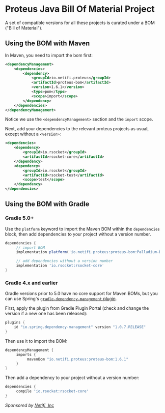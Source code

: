 # Proteus Java Bill Of Material Project

A set of compatible versions for all these projects is curated under a BOM ("Bill of Material").

## Using the BOM with Maven
In Maven, you need to import the bom first:

```xml
<dependencyManagement>
    <dependencies>
        <dependency>
            <groupId>io.netifi.proteus</groupId>
            <artifactId>proteus-bom</artifactId>
            <version>1.6.1</version>
            <type>pom</type>
            <scope>import</scope>
        </dependency>
    </dependencies>
</dependencyManagement>
```
Notice we use the `<dependencyManagement>` section and the `import` scope.

Next, add your dependencies to the relevant proteus projects as usual, except without a 
`<version>`:

```xml
<dependencies>
    <dependency>
        <groupId>io.rsocket</groupId>
        <artifactId>rsocket-core</artifactId>
    </dependency>
    <dependency>
        <groupId>io.rsocket</groupId>
        <artifactId>rsocket-test</artifactId>
        <scope>test</scope>
    </dependency>
</dependencies>
```

## Using the BOM with Gradle
### Gradle 5.0+
Use the `platform` keyword to import the Maven BOM within the `dependencies` block, then add dependencies to
your project without a version number.

```groovy
dependencies {
     // import BOM
     implementation platform('io.netifi.proteus:proteus-bom:Palladium-BUILD-SNAPSHOT')

     // add dependencies without a version number
     implementation 'io.rsocket:rsocket-core'
}
```

### Gradle 4.x and earlier
Gradle versions prior to 5.0 have no core support for Maven BOMs, but you can use Spring's [`gradle-dependency-management` plugin](https://github.com/spring-gradle-plugins/dependency-management-plugin).

First, apply the plugin from Gradle Plugin Portal (check and change the version if a new one has been released):

```groovy
plugins {
    id "io.spring.dependency-management" version "1.0.7.RELEASE"
}
```
Then use it to import the BOM:

```groovy
dependencyManagement {
     imports {
          mavenBom "io.netifi.proteus:proteus-bom:1.6.1"
     }
}
```

Then add a dependency to your project without a version number:

```groovy
dependencies {
     compile 'io.rsocket:rsocket-core'
}
```

_Sponsored by [Netifi, Inc](https://www.netifi.com)_
